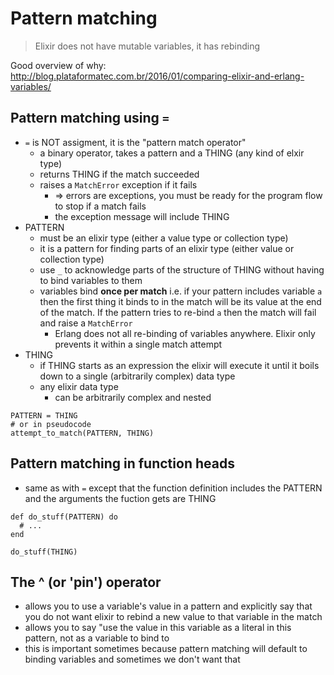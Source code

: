 # Pattern matching

> Elixir does not have mutable variables, it has rebinding

Good overview of why:
http://blog.plataformatec.com.br/2016/01/comparing-elixir-and-erlang-variables/

## Pattern matching using `=`

- `=` is NOT assigment, it is the "pattern match operator"
    - a binary operator, takes a pattern and a THING (any kind of elxir type)
    - returns THING if the match succeeded
    - raises a `MatchError` exception if it fails
        - => errors are exceptions, you must be ready for the program flow to
          stop if a match fails
        - the exception message will include THING
- PATTERN
    - must be an elixir type (either a value type or collection type)
    - it is a pattern for finding parts of an elixir type (either value or
      collection type)
    - use `_` to acknowledge parts of the structure of THING without having to
      bind variables to them
    - variables bind **once per match** i.e. if your pattern includes variable
      `a` then the first thing it binds to in the match will be its value at the
      end of the match. If the pattern tries to re-bind `a` then the match will
      fail and raise a `MatchError`
        - Erlang does not all re-binding of variables anywhere. Elixir only
          prevents it within a single match attempt
- THING
    - if THING starts as an expression the elixir will execute it until it boils
      down to a single (arbitrarily complex) data type
    - any elixir data type
        - can be arbitrarily complex and nested

```
PATTERN = THING
# or in pseudocode
attempt_to_match(PATTERN, THING)
```

## Pattern matching in function heads

- same as with `=` except that the function definition includes the PATTERN and
  the arguments the fuction gets are THING

```
def do_stuff(PATTERN) do
  # ...
end

do_stuff(THING)
```

## The ^ (or 'pin') operator

- allows you to use a variable's value in a pattern and explicitly say that you
  do not want elixir to rebind a new value to that variable in the match
- allows you to say "use the value in this variable as a literal in this
  pattern, not as a variable to bind to
- this is important sometimes because pattern matching will default to binding
  variables and sometimes we don't want that

